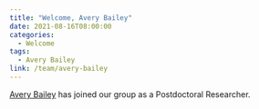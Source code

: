 ```yaml
---
title: "Welcome, Avery Bailey"
date: 2021-08-16T08:00:00
categories:
  - Welcome
tags:
  - Avery Bailey
link: /team/avery-bailey
---
```


[Avery Bailey](/team/avery-bailey) has joined our group as a Postdoctoral Researcher.
